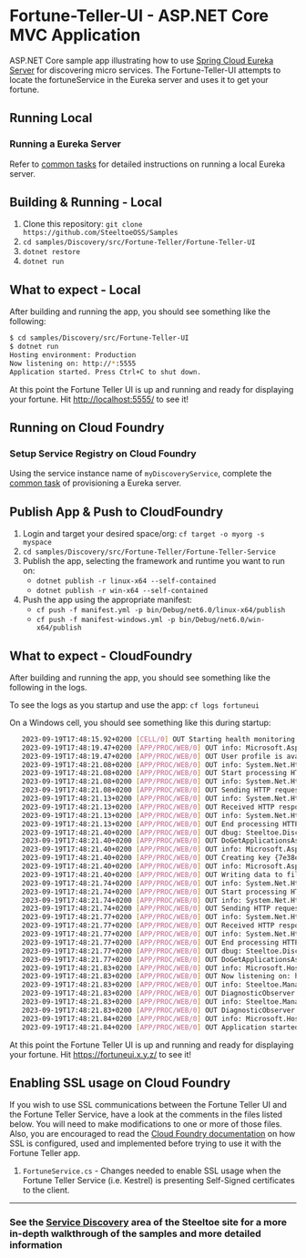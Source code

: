 # Fortune-Teller-UI - ASP.NET Core MVC Application

ASP.NET Core sample app illustrating how to use [Spring Cloud Eureka Server](https://projects.spring.io/spring-cloud/docs/1.0.3/spring-cloud.html#spring-cloud-eureka-server) for discovering micro services. The Fortune-Teller-UI attempts to locate the fortuneService in the Eureka server and uses it to get your fortune.

## Running Local

### Running a Eureka Server

Refer to [common tasks](/CommonTasks.md#Spring-Cloud-Eureka-Server) for detailed instructions on running a local Eureka server.

## Building & Running - Local

1. Clone this repository: `git clone https://github.com/SteeltoeOSS/Samples`
1. `cd samples/Discovery/src/Fortune-Teller/Fortune-Teller-UI`
1. `dotnet restore`
1. `dotnet run`

## What to expect - Local

After building and running the app, you should see something like the following:

```bash
$ cd samples/Discovery/src/Fortune-Teller-UI
$ dotnet run
Hosting environment: Production
Now listening on: http://*:5555
Application started. Press Ctrl+C to shut down.
```

At this point the Fortune Teller UI is up and running and ready for displaying your fortune. Hit <http://localhost:5555/> to see it!

## Running on Cloud Foundry

### Setup Service Registry on Cloud Foundry

Using the service instance name of `myDiscoveryService`, complete the [common task](/CommonTasks.md#Spring-Cloud-Eureka-Server) of provisioning a Eureka server.

## Publish App & Push to CloudFoundry

1. Login and target your desired space/org: `cf target -o myorg -s myspace`
1. `cd samples/Discovery/src/Fortune-Teller/Fortune-Teller-Service`
1. Publish the app, selecting the framework and runtime you want to run on:
   - `dotnet publish -r linux-x64 --self-contained`
   - `dotnet publish -r win-x64 --self-contained`
1. Push the app using the appropriate manifest:
   - `cf push -f manifest.yml -p bin/Debug/net6.0/linux-x64/publish`
   - `cf push -f manifest-windows.yml -p bin/Debug/net6.0/win-x64/publish`

## What to expect - CloudFoundry

After building and running the app, you should see something like the following in the logs.

To see the logs as you startup and use the app: `cf logs fortuneui`

On a Windows cell, you should see something like this during startup:

```bash
   2023-09-19T17:48:15.92+0200 [CELL/0] OUT Starting health monitoring of container
   2023-09-19T17:48:19.47+0200 [APP/PROC/WEB/0] OUT info: Microsoft.AspNetCore.DataProtection.KeyManagement.XmlKeyManager[63]
   2023-09-19T17:48:19.47+0200 [APP/PROC/WEB/0] OUT User profile is available. Using 'C:\Users\vcap\AppData\Local\ASP.NET\DataProtection-Keys' as key repository and Windows DPAPI to encrypt keys at rest.
   2023-09-19T17:48:21.08+0200 [APP/PROC/WEB/0] OUT info: System.Net.Http.HttpClient.Eureka.LogicalHandler[100]
   2023-09-19T17:48:21.08+0200 [APP/PROC/WEB/0] OUT Start processing HTTP request GET https://service-registry-4124f73a-5077-42fd-9aa2-a9ffb51fd879.apps.clovis.cf-app.com/eureka/apps/
   2023-09-19T17:48:21.08+0200 [APP/PROC/WEB/0] OUT info: System.Net.Http.HttpClient.Eureka.ClientHandler[100]
   2023-09-19T17:48:21.08+0200 [APP/PROC/WEB/0] OUT Sending HTTP request GET https://service-registry-4124f73a-5077-42fd-9aa2-a9ffb51fd879.apps.clovis.cf-app.com/eureka/apps/
   2023-09-19T17:48:21.13+0200 [APP/PROC/WEB/0] OUT info: System.Net.Http.HttpClient.Eureka.ClientHandler[101]
   2023-09-19T17:48:21.13+0200 [APP/PROC/WEB/0] OUT Received HTTP response headers after 81.4796ms - 200
   2023-09-19T17:48:21.13+0200 [APP/PROC/WEB/0] OUT info: System.Net.Http.HttpClient.Eureka.LogicalHandler[101]
   2023-09-19T17:48:21.13+0200 [APP/PROC/WEB/0] OUT End processing HTTP request after 103.9759ms - 200
   2023-09-19T17:48:21.40+0200 [APP/PROC/WEB/0] OUT dbug: Steeltoe.Discovery.Eureka.Transport.EurekaHttpClient[0]
   2023-09-19T17:48:21.40+0200 [APP/PROC/WEB/0] OUT DoGetApplicationsAsync https://service-registry-4124f73a-5077-42fd-9aa2-a9ffb51fd879.apps.clovis.cf-app.com/eureka/apps/, status: OK, applications: Applications[Application[Name=FORTUNESERVICE,Instances=Instance[InstanceId=fortuneService.apps.clovis.cf-app.com:475e5c88-449b-489e-4c01-a498,HostName=fortuneService.apps.clovis.cf-app.com,IpAddr=10.255.95.97,Status=Up,IsInsecurePortEnabled=True,Port=80,IsSecurePortEnabled=False,SecurePort=443,VipAddress=fortuneService,SecureVipAddress=fortuneService,ActionType=Added],]], retry: 0
   2023-09-19T17:48:21.40+0200 [APP/PROC/WEB/0] OUT info: Microsoft.AspNetCore.DataProtection.KeyManagement.XmlKeyManager[58]
   2023-09-19T17:48:21.40+0200 [APP/PROC/WEB/0] OUT Creating key {7e38e8c9-e495-46f6-bc92-07d70adb1400} with creation date 2023-09-19 15:48:21Z, activation date 2023-09-19 15:48:21Z, and expiration date 2023-12-18 15:48:21Z.
   2023-09-19T17:48:21.40+0200 [APP/PROC/WEB/0] OUT info: Microsoft.AspNetCore.DataProtection.Repositories.FileSystemXmlRepository[39]
   2023-09-19T17:48:21.40+0200 [APP/PROC/WEB/0] OUT Writing data to file 'C:\Users\vcap\AppData\Local\ASP.NET\DataProtection-Keys\key-7e38e8c9-e495-46f6-bc92-07d70adb1400.xml'.
   2023-09-19T17:48:21.74+0200 [APP/PROC/WEB/0] OUT info: System.Net.Http.HttpClient.Eureka.LogicalHandler[100]
   2023-09-19T17:48:21.74+0200 [APP/PROC/WEB/0] OUT Start processing HTTP request GET https://service-registry-4124f73a-5077-42fd-9aa2-a9ffb51fd879.apps.clovis.cf-app.com/eureka/apps/
   2023-09-19T17:48:21.74+0200 [APP/PROC/WEB/0] OUT info: System.Net.Http.HttpClient.Eureka.ClientHandler[100]
   2023-09-19T17:48:21.74+0200 [APP/PROC/WEB/0] OUT Sending HTTP request GET https://service-registry-4124f73a-5077-42fd-9aa2-a9ffb51fd879.apps.clovis.cf-app.com/eureka/apps/
   2023-09-19T17:48:21.77+0200 [APP/PROC/WEB/0] OUT info: System.Net.Http.HttpClient.Eureka.ClientHandler[101]
   2023-09-19T17:48:21.77+0200 [APP/PROC/WEB/0] OUT Received HTTP response headers after 15.1045ms - 200
   2023-09-19T17:48:21.77+0200 [APP/PROC/WEB/0] OUT info: System.Net.Http.HttpClient.Eureka.LogicalHandler[101]
   2023-09-19T17:48:21.77+0200 [APP/PROC/WEB/0] OUT End processing HTTP request after 15.3277ms - 200
   2023-09-19T17:48:21.77+0200 [APP/PROC/WEB/0] OUT dbug: Steeltoe.Discovery.Eureka.Transport.EurekaHttpClient[0]
   2023-09-19T17:48:21.77+0200 [APP/PROC/WEB/0] OUT DoGetApplicationsAsync https://service-registry-4124f73a-5077-42fd-9aa2-a9ffb51fd879.apps.clovis.cf-app.com/eureka/apps/, status: OK, applications: Applications[Application[Name=FORTUNESERVICE,Instances=Instance[InstanceId=fortuneService.apps.clovis.cf-app.com:475e5c88-449b-489e-4c01-a498,HostName=fortuneService.apps.clovis.cf-app.com,IpAddr=10.255.95.97,Status=Up,IsInsecurePortEnabled=True,Port=80,IsSecurePortEnabled=False,SecurePort=443,VipAddress=fortuneService,SecureVipAddress=fortuneService,ActionType=Added],]], retry: 0
   2023-09-19T17:48:21.83+0200 [APP/PROC/WEB/0] OUT info: Microsoft.Hosting.Lifetime[14]
   2023-09-19T17:48:21.83+0200 [APP/PROC/WEB/0] OUT Now listening on: http://0.0.0.0:8080
   2023-09-19T17:48:21.83+0200 [APP/PROC/WEB/0] OUT info: Steeltoe.Management.Diagnostics.DiagnosticObserver[0]
   2023-09-19T17:48:21.83+0200 [APP/PROC/WEB/0] OUT DiagnosticObserver TraceDiagnosticObserver Subscribed to Microsoft.AspNetCore
   2023-09-19T17:48:21.83+0200 [APP/PROC/WEB/0] OUT info: Steeltoe.Management.Diagnostics.DiagnosticObserver[0]
   2023-09-19T17:48:21.83+0200 [APP/PROC/WEB/0] OUT DiagnosticObserver AspNetCoreHostingObserver Subscribed to Microsoft.AspNetCore
   2023-09-19T17:48:21.84+0200 [APP/PROC/WEB/0] OUT info: Microsoft.Hosting.Lifetime[0]
   2023-09-19T17:48:21.84+0200 [APP/PROC/WEB/0] OUT Application started. Press Ctrl+C to shut down.
```

At this point the Fortune Teller UI is up and running and ready for displaying your fortune. Hit <https://fortuneui.x.y.z/> to see it!

## Enabling SSL usage on Cloud Foundry

If you wish to use SSL communications between the Fortune Teller UI and the Fortune Teller Service, have a look at the comments in the files listed below.  You will need to make modifications to one or more of those files. Also, you are encouraged to read the [Cloud Foundry documentation](https://docs.pivotal.io/pivotalcf/1-10/adminguide/securing-traffic.html) on how SSL is configured, used and implemented before trying to use it with the Fortune Teller app.

1. `FortuneService.cs` - Changes needed to enable SSL usage when the Fortune Teller Service (i.e. Kestrel) is presenting Self-Signed certificates to the client.

---

### See the [Service Discovery](https://steeltoe.io/service-discovery) area of the Steeltoe site for a more in-depth walkthrough of the samples and more detailed information

